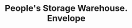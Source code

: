 ---
doi: 10.7916/D86H5VGK
date_other: '1920'
date_other_textual: '1920'
form: printed ephemera
genre:
- Envelopes
name:
- People's Storage Warehouse
object_in_context_url: https://biggert.cul.columbia.edu/items/view/ave_biggert_00437
subject_hierarchical_geographic:
- Boston, Massachusetts, United States
subject_name:
- People's Storage Warehouse
title: People's Storage Warehouse. Envelope
sort_title: People's Storage Warehouse. Envelope
call_number: ave_biggert_00437
coordinates:
- 42.35805555555556,-71.06361111111111
pid: ave_biggert_00437
identifiers: ave_biggert_00437
canvas_id: ldpd:395711
permalink: "/items/ave_biggert_00437/"
layout: iiif-image-page
---